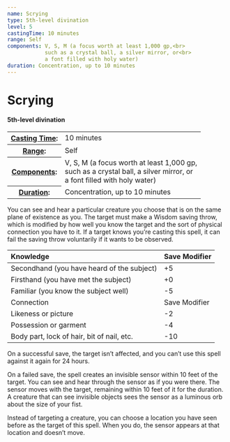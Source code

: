 ```yaml
---
name: Scrying
type: 5th-level divination
level: 5
castingTime: 10 minutes
range: Self
components: V, S, M (a focus worth at least 1,000 gp,<br>
			such as a crystal ball, a silver mirror, or<br>
			a font filled with holy water)
duration: Concentration, up to 10 minutes
---
```


Scrying
=======

#### 5th-level divination

<table cellspacing="0" class="statBlock"><tbody><tr><th><a href="/srd/spellcasting/castingASpell.htm#castingtime">Casting Time</a>:</th><td>10 minutes</td></tr><tr><th><a href="/srd/spellcasting/castingASpell.htm#range">Range</a>:</th><td>Self</td></tr><tr><th><a href="/srd/spellcasting/castingASpell.htm#components">Components</a>:</th><td>V, S, M (a focus worth at least 1,000 gp,<br>such as a crystal ball, a silver mirror, or<br>a font filled with holy water)</td></tr><tr><th><a href="/srd/spellcasting/castingASpell.htm#duration">Duration</a>:</th><td>Concentration, up to 10 minutes</td></tr></tbody></table>

You can see and hear a particular creature you choose that is on the same plane of existence as you. The target must make a Wisdom saving throw, which is modified by how well you know the target and the sort of physical connection you have to it. If a target knows you’re casting this spell, it can fail the saving throw voluntarily if it wants to be observed.

| Knowledge | Save Modifier |
| :-- | --- |
| Secondhand (you have heard of the subject) | +5 |
| Firsthand (you have met the subject) | +0 |
| Familiar (you know the subject well) | \-5 |
| Connection | Save Modifier |
| Likeness or picture | \-2 |
| Possession or garment | \-4 |
| Body part, lock of hair, bit of nail, etc. | \-10 |

On a successful save, the target isn’t affected, and you can’t use this spell against it again for 24 hours.

On a failed save, the spell creates an invisible sensor within 10 feet of the target. You can see and hear through the sensor as if you were there. The sensor moves with the target, remaining within 10 feet of it for the duration. A creature that can see invisible objects sees the sensor as a luminous orb about the size of your fist.

Instead of targeting a creature, you can choose a location you have seen before as the target of this spell. When you do, the sensor appears at that location and doesn’t move.